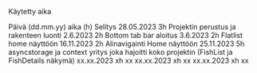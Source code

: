 Käytetty aika

Päivä (dd.mm.yy)    aika (h)        Selitys
28.05.2023          3h              Projektin perustus ja rakenteen luonti 
2.6.2023            2h              Bottom tab bar aloitus
3.6.2023            2h              Flatlist home näyttöön
16.11.2023          2h              Alinavigainti Home näyttöön 
25.11.2023          5h              asyncstorage ja context yritys joka hajoitti koko projektin
(FishList ja FishDetails näkymä)
xx.xx.2023          xh              xx
xx.xx.2023          xh              xx
xx.xx.2023          xh              xx
